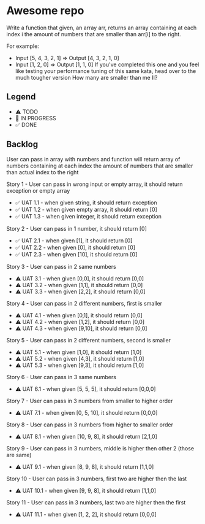 # Awesome repo

Write a function that given, an array arr, returns an array containing at each index i the amount of numbers that are smaller than arr[i] to the right.

For example:

* Input [5, 4, 3, 2, 1] => Output [4, 3, 2, 1, 0]
* Input [1, 2, 0] => Output [1, 1, 0]
If you've completed this one and you feel like testing your performance tuning of this same kata, head over to the much tougher version How many are smaller than me II?


## Legend
- ⚠ TODO
- 🚧 IN PROGRESS
- ✅ DONE

## Backlog

User can pass in array with numbers and function will return array of numbers containing at each index the amount of numbers that are smaller than actual index to the right

Story 1 - User can pass in wrong input or empty array, it should return exception or empty array
 - ✅ UAT 1.1 - when given string, it should return exception
 - ✅ UAT 1.2 - when given empty array, it should return [0]
 - ✅ UAT 1.3 - when given integer, it should return exception

Story 2 - User can pass in 1 number, it should return [0]
 - ✅ UAT 2.1 - when given [1], it should return [0]
 - ✅ UAT 2.2 - when given [0], it should return [0]
 - ✅ UAT 2.3 - when given [10], it should return [0]

Story 3 - User can pass in 2 same numbers
 - ⚠ UAT 3.1 - when given [0,0], it should return [0,0]
 - ⚠ UAT 3.2 - when given [1,1], it should return [0,0]
 - ⚠ UAT 3.3 - when given [2,2], it should return [0,0]

Story 4 - User can pass in 2 different numbers, first is smaller
 - ⚠ UAT 4.1 - when given [0,1], it should return [0,0]
 - ⚠ UAT 4.2 - when given [1,2], it should return [0,0]
 - ⚠ UAT 4.3 - when given [9,10], it should return [0,0]

Story 5 - User can pass in 2 different numbers, second is smaller
 - ⚠ UAT 5.1 - when given [1,0], it should return [1,0]
 - ⚠ UAT 5.2 - when given [4,3], it should return [1,0]
 - ⚠ UAT 5.3 - when given [9,3], it should return [1,0]

Story 6 - User can pass in 3 same numbers 
 - ⚠ UAT 6.1 - when given [5, 5, 5], it should return [0,0,0]

Story 7 - User can pass in 3 numbers from smaller to higher order  
 - ⚠ UAT 7.1 - when given [0, 5, 10], it should return [0,0,0]

Story 8 - User can pass in 3 numbers from higher to smaller order  
 - ⚠ UAT 8.1 - when given [10, 9, 8], it should return [2,1,0]

Story 9 - User can pass in 3 numbers, middle is higher then other 2 (those are same)
 - ⚠ UAT 9.1 - when given [8, 9, 8], it should return [1,1,0]

Story 10 - User can pass in 3 numbers, first two are higher then the last
 - ⚠ UAT 10.1 - when given [9, 9, 8], it should return [1,1,0]

Story 11 - User can pass in 3 numbers, last two are higher then the first
 - ⚠ UAT 11.1 - when given [1, 2, 2], it should return [0,0,0]